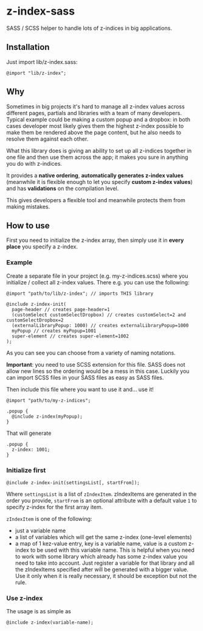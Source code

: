 # z-index-sass

SASS / SCSS helper to handle lots of z-indices in big applications.

## Installation

Just import lib/z-index.sass:

    @import "lib/z-index";

## Why

Sometimes in big projects it's hard to manage all z-index values across different pages, partials and libraries with a team of many developers. Typical example could be making a custom popup and a dropbox: in both cases developer most likely gives them the highest z-index possible to make them be rendered above the page content, but he also needs to resolve them against each other.

What this library does is giving an ability to set up all z-indices together in one file and then use them across the app; it makes you sure in anything you do with z-indices.

It provides a **native ordering**, **automatically generates z-index values** (meanwhile it is flexible enough to let you specify **custom z-index values**) and has **validations** on the compilation level.

This gives developers a flexible tool and meanwhile protects them from making mistakes.

## How to use

First you need to initialize the z-index array, then simply use it in **every place** you specify a z-index.

### Example

Create a separate file in your project (e.g. my-z-indices.scss) where you initialize / collect all z-index values. There e.g. you can use the following:

    @import "path/to/lib/z-index"; // imports THIS library

    @include z-index-init(
      page-header // creates page-header=1
      (customSelect customSelectDropbox) // creates customSelect=2 and customSelectDropbox=2
      (externalLibraryPopup: 1000) // creates externalLibraryPopup=1000
      myPopup // creates myPopup=1001
      super-element // creates super-element=1002
    );

As you can see you can choose from a variety of naming notations.

**Important**: you need to use SCSS extension for this file. SASS does not allow new lines so the ordering would be a mess in this case. Luckily you can import SCSS files in your SASS files as easy as SASS files.

Then include this file where you want to use it and... use it!

    @import "path/to/my-z-indices";

    .popup {
      @include z-index(myPopup);
    }

That will generate

    .popup {
      z-index: 1001;
    }

### Initialize first

    @include z-index-init(settingsList[, startFrom]);

Where `settingsList` is a list of `zIndexItem`. zIndexItems are generated in the order you provide, `startFrom` is an optional attribute with a default value `1` to specify z-index for the first array item.

`zIndexItem` is one of the following:
- just a variable name
- a list of variables which will get the same z-index (one-level elements)
- a map of 1 kez-value entry, key is a variable name, value is a custom z-index to be used with this variable name. This is helpful when you need to work with some library which already has some z-index value you need to take into account. Just register a variable for that library and all the zIndexItems specified after will be generated with a bigger value. Use it only when it is really necessary, it should be exception but not the rule.

### Use z-index

The usage is as simple as

    @include z-index(variable-name);
